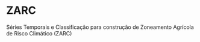 # ZARC
Séries Temporais e Classificação para construção de Zoneamento Agrícola de Risco Climático (ZARC)
